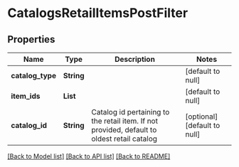 # CatalogsRetailItemsPostFilter
## Properties

| Name | Type | Description | Notes |
|------------ | ------------- | ------------- | -------------|
| **catalog\_type** | **String** |  | [default to null] |
| **item\_ids** | **List** |  | [default to null] |
| **catalog\_id** | **String** | Catalog id pertaining to the retail item. If not provided, default to oldest retail catalog | [optional] [default to null] |

[[Back to Model list]](../README.md#documentation-for-models) [[Back to API list]](../README.md#documentation-for-api-endpoints) [[Back to README]](../README.md)

